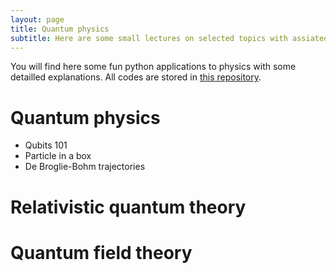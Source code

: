 ```yaml
---
layout: page
title: Quantum physics
subtitle: Here are some small lectures on selected topics with assiated illustrative codes you can play with.
---
```


You will find here some fun python applications to physics with some detailled explanations. All codes are stored in [this repository](https://github.com/YoloNomy).

# Quantum physics

- Qubits 101
- Particle in a box
- De Broglie-Bohm trajectories

# Relativistic quantum theory

# Quantum field theory